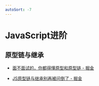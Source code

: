 ```yaml
---
autoSort: -7
---
```

# JavaScript进阶

## 原型链与继承

- [面不面试的，你都得懂原型和原型链 - 掘金](https://juejin.cn/post/6934498361475072014)

- [JS原型链与继承别再被问倒了 - 掘金](https://juejin.cn/post/6844903475021627400)
